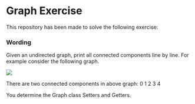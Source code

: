 # Graph Exercise
This repository has been made to solve the following exercise:

### Wording
Given an undirected graph, print all connected components line by line. 
For example consider the following graph.  

![](graph.png)

There are two connected components in above graph:
0 1 2
3 4

You determine the Graph class Setters and Getters. 
